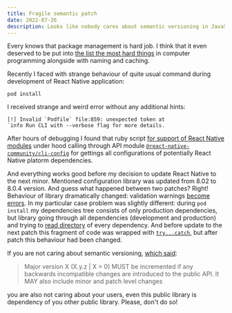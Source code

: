 ```yaml
---
title: Fragile semantic patch
date: 2022-07-26
description: Looks like nobody cares about semantic versioning in JavaScript world. Recently I faced with strange behaviour of quite usual command during development of React Native application
---
```

Every knows that package management is hard job. I think that it even deserved to be put into <a href="https://martinfowler.com/bliki/TwoHardThings.html" target="_blank">the list the most hard things</a> in computer programming alongside with naming and caching.

Recently I faced with strange behaviour of quite usual command during development of React Native application:

```
pod install
```

I received strange and weird error without any additional hints:

```
[!] Invalid `Podfile` file:859: unexpected token at
`info Run CLI with --verbose flag for more details.
```

After hours of debugging I found that ruby script <a href="https://github.com/facebook/react-native/blob/main/template/ios/Podfile#L1" target="_blank">for support of React Native modules</a> under hood calling through API module <a href="https://github.com/react-native-community/cli/tree/main/packages/cli-config" target="_blank">`@react-native-community/cli-config`</a> for gettings all configurations of potentially React Native platorm dependencies.

And everything works good before my decision to update React Native to the next minor. Mentioned configuration library was updated from 8.02 to 8.0.4 version. And guess what happened between two patches? Right! Behaviour of library dramatically changed: validation warnings <a href="https://github.com/react-native-community/cli/pull/1640" target="_blank">become errors</a>. In my particular case problem was slightly different: during `pod install` my dependencies tree consists of only production dependencies, but library going through all dependencies (development and production) and trying to <a href="https://github.com/react-native-community/cli/blob/main/packages/cli-tools/src/findPackageDependencyDir.ts#L86-L101" target="_blank">read directory</a> of every dependency. And before update to the next patch this fragment of code was wrapped with <a href="https://github.com/react-native-community/cli/pull/1640/files#diff-15527507ce82701be03c15bb902686bb8376a1fabb65b2997024f8bc590241feL106-L111" target="_blank">`try...catch`</a>, but after patch this behaviour had been changed.

If you are not caring about semantic versioning, <a href="https://semver.org/#spec-item-8" target="_blank">which said</a>:

> Major version X (X.y.z | X > 0) MUST be incremented if any backwards incompatible changes are introduced to the public API. It MAY also include minor and patch level changes

you are also not caring about your users, even this public library is dependency of you other public library. Please, don't do so!
